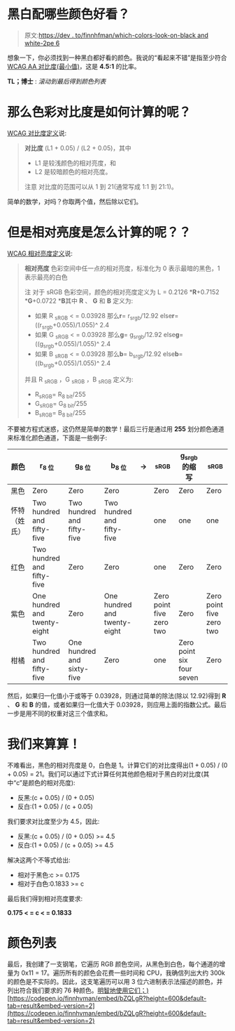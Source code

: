 # 黑白配哪些颜色好看？

> 原文:[https://dev . to/finnhfman/which-colors-look-on-black and white-2pe 6](https://dev.to/finnhvman/which-colors-look-good-on-black-and-white-2pe6)

想象一下，你必须找到一种黑白都好看的颜色。我说的“看起来不错”是指至少符合 [WCAG AA 对比度(最小值)](https://www.w3.org/WAI/WCAG21/Understanding/contrast-minimum.html)，这是 **4.5:1** 的比率。

**TL；博士** : *滚动到最后得到颜色列表*

# [](#so-how-is-color-contrast-ratio-calculated)那么色彩对比度是如何计算的呢？

[WCAG 对比度定义](https://www.w3.org/TR/WCAG21/#dfn-contrast-ratio)说:

> **对比度**
> (L1 + 0.05) / (L2 + 0.05)，其中
> 
> *   L1 是较浅颜色的相对亮度，和
> *   L2 是较暗颜色的相对亮度。
> 
> 注意
> 对比度的范围可以从 1 到 21(通常写成 1:1 到 21:1)。

简单的数学，对吗？你取两个值，然后除以它们。

# [](#but-how-is-the-relative-luminance-calculated)但是相对亮度是怎么计算的呢？？

[WCAG 相对亮度定义](https://www.w3.org/TR/WCAG21/#dfn-relative-luminance)说:

> **相对亮度**
> 色彩空间中任一点的相对亮度，标准化为 0 表示最暗的黑色，1 表示最亮的白色
> 
> 注
> 对于 sRGB 色彩空间，颜色的相对亮度定义为 L = 0.2126 ***R**+0.7152 ***G**+0.0722 ***B**其中 **R** 、 **G** 和 **B** 定义为:
> 
> *   如果 R <sub>sRGB</sub> < = 0.03928 那么**r**= r<sub>srgb</sub>/12.92 else**r**=((r<sub>srgb</sub>+0.055)/1.055)^ 2.4
> *   如果 G <sub>sRGB</sub> < = 0.03928 那么**g**= g<sub>srgb</sub>/12.92 else**g**=((g<sub>srgb</sub>+0.055)/1.055)^ 2.4
> *   如果 B <sub>sRGB</sub> < = 0.03928 那么**b**= b<sub>srgb</sub>/12.92 else**b**=((b<sub>srgb</sub>+0.055)/1.055)^ 2.4
> 
> 并且 R <sub>sRGB</sub> ，G <sub>sRGB</sub> ，B <sub>sRGB</sub> 定义为:
> 
> *   R<sub>sRGB</sub>= R<sub>8 bit</sub>/255
> *   G<sub>sRGB</sub>= G<sub>8 bit</sub>/255
> *   B<sub>sRGB</sub>= B<sub>8 bit</sub>/255

不要被方程式迷惑，这仍然是简单的数学！最后三行是通过用 **255** 划分颜色通道来标准化颜色通道，下面是一些例子:

| 颜色 | r<sub>8 位</sub> | g<sub>8 位</sub> | b<sub>8 位</sub> | -> | <sub>sRGB</sub> | g<sub>srgb</sub>的缩写 | <sub>sRGB</sub> |
| --- | --- | --- | --- | --- | --- | --- | --- |
| 黑色 | Zero | Zero | Zero |  | Zero | Zero | Zero |
| 怀特（姓氏） | Two hundred and fifty-five | Two hundred and fifty-five | Two hundred and fifty-five |  | one | one | one |
| 红色 | Two hundred and fifty-five | Zero | Zero |  | one | Zero | Zero |
| 紫色 | One hundred and twenty-eight | Zero | One hundred and twenty-eight |  | Zero point five zero two | Zero | Zero point five zero two |
| 柑橘 | Two hundred and fifty-five | One hundred and sixty-five | Zero |  | one | Zero point six four seven | Zero |

然后，如果归一化值小于或等于 0.03928，则通过简单的除法(除以 12.92)得到 **R** 、 **G** 和 **B** 的值，或者如果归一化值大于 0.03928，则应用上面的指数公式。最后一步是用不同的权重对这三个值求和。

# [](#lets-calculate)我们来算算！

不难看出，黑色的相对亮度是 0，白色是 1。计算它们的对比度得出(1 + 0.05) / (0 + 0.05) = 21。我们可以通过下式计算任何其他颜色相对于黑白的对比度(其中“c”是颜色的相对亮度):

*   反黑:(c + 0.05) / (0 + 0.05)
*   反白:(1 + 0.05) / (c + 0.05)

我们要求对比度至少为 4.5，因此:

*   反黑:(c + 0.05) / (0 + 0.05) >= 4.5
*   反白:(1 + 0.05) / (c + 0.05) >= 4.5

解决这两个不等式给出:

*   相对于黑色:c >= 0.175
*   相对于白色:0.1833 >= c

最后我们得到相对亮度要求:

**0.175 < = c < = 0.1833**

# [](#the-list-of-colors)颜色列表

最后，我创建了一支钢笔，它遍历 RGB 颜色空间，从黑色到白色，每个通道的增量为 0x11 = 17。遍历所有的颜色会花费一些时间和 CPU，我确信列出大约 300k 的颜色是不实际的。因此，这支笔遍历可以用 3 位六进制表示法描述的颜色，并列出符合我们要求的 76 种颜色。[明智地使用它们；)](https://codepen.io/finnhvman/full/bZQLgR)
[https://codepen.io/finnhvman/embed/bZQLgR?height=600&default-tab=result&embed-version=2](https://codepen.io/finnhvman/embed/bZQLgR?height=600&default-tab=result&embed-version=2)
